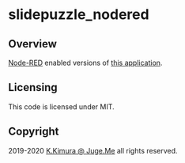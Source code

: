 # slidepuzzle_nodered


## Overview

[Node-RED](https://nodered.org/) enabled versions of [this application](https://github.com/dotnsf/slidepuzzle).

## Licensing

This code is licensed under MIT.


## Copyright

2019-2020  [K.Kimura @ Juge.Me](https://github.com/dotnsf) all rights reserved.
